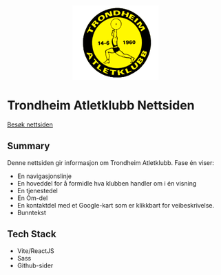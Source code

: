 <div align='center'>
 <img src="./src/assets/logo-tak-transparent.png" alt="Trondheim Atletklubb Logo"/>
</div>

# Trondheim Atletklubb Nettsiden

[Besøk nettsiden](https://trondheimatletklubb.github.io/tak-nettsiden/)

## Summary

Denne nettsiden gir informasjon om Trondheim Atletklubb. Fase én viser:

- En navigasjonslinje
- En hoveddel for å formidle hva klubben handler om i én visning
- En tjenestedel
- En Om-del
- En kontaktdel med et Google-kart som er klikkbart for veibeskrivelse.
- Bunntekst

## Tech Stack

- Vite/ReactJS
- Sass
- Github-sider
